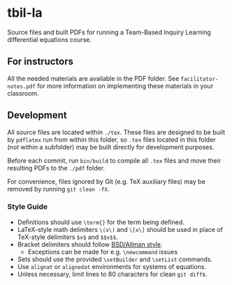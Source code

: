 # tbil-la

Source files and built PDFs for running a Team-Based Inquiry Learning
differential equations course.

## For instructors

All the needed materials are available in the PDF folder.
See `facilitator-notes.pdf` for more information on implementing
these materials in your classroom.

## Development

All source files are located within `./tex`. These files are designed
to be built by `pdflatex` run from within this folder, so `.tex` files
located in this folder (not within a subfolder) may be built directly
for development purposes.

Before each commit, run `bin/build` to compile all `.tex` files and
move their resulting PDFs to the `./pdf` folder.

For convenience, files ignored by Git (e.g. TeX auxiliary files) may be
removed by running `git clean -fX`.

### Style Guide

- Definitions should use `\term{}` for the term being defined.
- LaTeX-style math delimiters `\(x\)` and `\[x\]` should be used in
  place of TeX-style delimiters `$x$` and `$$x$$`.
- Bracket delimiters should follow [BSD/Allman style][allman].
    - Exceptions can be made for e.g. `\newcommand` issues
- Sets should use the provided `\setBuilder` and `\setList` commands.
- Use `alignat` or `alignedat` environments for systems of equations.
- Unless necessary, limit lines to 80 characters for clean `git diff`s.


[allman]: https://en.wikipedia.org/wiki/Indentation_style#Allman_style
